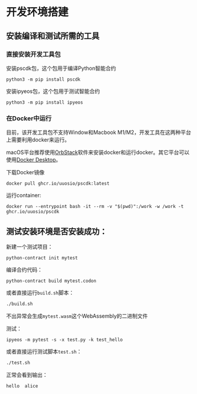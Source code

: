 # 开发环境搭建

## 安装编译和测试所需的工具

### 直接安装开发工具包
安装pscdk包，这个包用于编译Python智能合约

```
python3 -m pip install pscdk
```

安装ipyeos包，这个包用于测试智能合约

```
python3 -m pip install ipyeos
```

### 在Docker中运行

目前，该开发工具包不支持Window和Macbook M1/M2，开发工具在这两种平台上需要利用docker来运行。

macOS平台推荐使用[OrbStack](https://orbstack.dev/download)软件来安装docker和运行docker。其它平台可以使用[Docker Desktop](https://www.docker.com/products/docker-desktop)。


下载Docker镜像

```
docker pull ghcr.io/uuosio/pscdk:latest
```

运行container:

```
docker run --entrypoint bash -it --rm -v "$(pwd)":/work -w /work -t ghcr.io/uuosio/pscdk
```


## 测试安装环境是否安装成功：

新建一个测试项目：

```
python-contract init mytest
```

编译合约代码：
```
python-contract build mytest.codon
```

或者直接运行`build.sh`脚本：

```bash
./build.sh
```


不出异常会生成`mytest.wasm`这个WebAssembly的二进制文件

测试：

```
ipyeos -m pytest -s -x test.py -k test_hello
```

或者直接运行测试脚本`test.sh`：

```bash
./test.sh
```

正常会看到输出：

```
hello  alice
```

